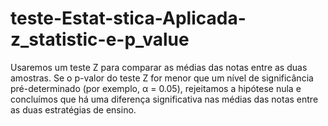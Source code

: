 # teste-Estat-stica-Aplicada-z_statistic-e-p_value
 Usaremos um teste Z para comparar as médias das notas entre as duas amostras.  Se o p-valor do teste Z for menor que um nível de significância pré-determinado (por exemplo, α = 0.05), rejeitamos a hipótese nula e concluímos que há uma diferença significativa nas médias das notas entre as duas estratégias de ensino.

